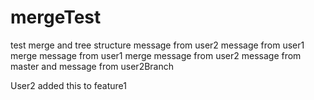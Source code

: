 # mergeTest
test merge and tree structure
message from user2
message from user1
merge message from user1 merge message from user2
message from master and  message from user2Branch

User2 added this to feature1
